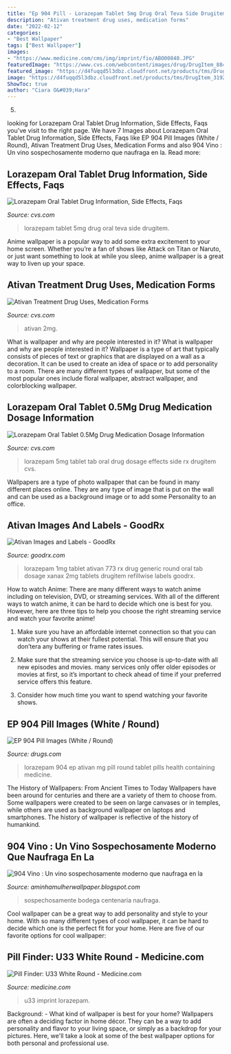 ```yaml
---
title: "Ep 904 Pill - Lorazepam Tablet 5mg Drug Oral Teva Side Drugitem"
description: "Ativan treatment drug uses, medication forms"
date: "2022-02-12"
categories:
- "Best Wallpaper"
tags: ["Best Wallpaper"]
images:
- "https://www.medicine.com/cms/img/imprint/fio/ABO00840.JPG"
featuredImage: "https://www.cvs.com/webcontent/images/drug/DrugItem_8843.JPG"
featured_image: "https://d4fuqqd5l3dbz.cloudfront.net/products/tms/DrugItem_3192.JPG"
image: "https://d4fuqqd5l3dbz.cloudfront.net/products/tms/DrugItem_3192.JPG"
ShowToc: true
author: "Ciara O&#039;Hara"
---
```



5.

	

		
looking for Lorazepam Oral Tablet Drug Information, Side Effects, Faqs you've visit to the right page. We have 7 Images about Lorazepam Oral Tablet Drug Information, Side Effects, Faqs like EP 904 Pill Images (White / Round), Ativan Treatment Drug Uses, Medication Forms and also 904 Vino : Un vino sospechosamente moderno que naufraga en la. Read more:
		
    
## Lorazepam Oral Tablet Drug Information, Side Effects, Faqs

<img loading=lazy src="https://www.cvs.com/webcontent/images/drug/DrugItem_13006.JPG" onerror="this.onerror=null;this.src='https://tse1.mm.bing.net/th?id=OIP.RZdDYZKZk80TC2NyahWPTwHaFL&amp;pid=15.1';" alt="Lorazepam Oral Tablet Drug Information, Side Effects, Faqs">

_Source: cvs.com_

>lorazepam tablet 5mg drug oral teva side drugitem. 

	

Anime wallpaper is a popular way to add some extra excitement to your home screen. Whether you’re a fan of shows like Attack on Titan or Naruto, or just want something to look at while you sleep, anime wallpaper is a great way to liven up your space.

    
## Ativan Treatment Drug Uses, Medication Forms

<img loading=lazy src="https://www.cvs.com/webcontent/images/drug/DrugItem_8843.JPG" onerror="this.onerror=null;this.src='https://tse4.mm.bing.net/th?id=OIP.lc_wvczIeNNIDKxikncXhwHaFL&amp;pid=15.1';" alt="Ativan Treatment Drug Uses, Medication Forms">

_Source: cvs.com_

>ativan 2mg. 

	

What is wallpaper and why are people interested in it?
What is wallpaper and why are people interested in it?
Wallpaper is a type of art that typically consists of pieces of text or graphics that are displayed on a wall as a decoration. It can be used to create an idea of space or to add personality to a room. There are many different types of wallpaper, but some of the most popular ones include floral wallpaper, abstract wallpaper, and colorblocking wallpaper.

    
## Lorazepam Oral Tablet 0.5Mg Drug Medication Dosage Information

<img loading=lazy src="http://www.cvs.com/webcontent/images/drug/DrugItem_1641.JPG" onerror="this.onerror=null;this.src='https://tse1.mm.bing.net/th?id=OIP.3yeq5Y_RbowcGLbhVG_vPAHaFL&amp;pid=15.1';" alt="Lorazepam Oral Tablet 0.5Mg Drug Medication Dosage Information">

_Source: cvs.com_

>lorazepam 5mg tablet tab oral drug dosage effects side rx drugitem cvs. 

	



Wallpapers are a type of photo wallpaper that can be found in many different places online. They are any type of image that is put on the wall and can be used as a background image or to add some Personality to an office.

    
## Ativan Images And Labels - GoodRx

<img loading=lazy src="https://d4fuqqd5l3dbz.cloudfront.net/products/tms/DrugItem_3192.JPG" onerror="this.onerror=null;this.src='https://tse1.mm.bing.net/th?id=OIP.wAOLuYMd05wYFSLhxztUBQAAAA&amp;pid=15.1';" alt="Ativan Images and Labels - GoodRx">

_Source: goodrx.com_

>lorazepam 1mg tablet ativan 773 rx drug generic round oral tab dosage xanax 2mg tablets drugitem refillwise labels goodrx. 

	

How to watch Anime: There are many different ways to watch anime including on television, DVD, or streaming services.
With all of the different ways to watch anime, it can be hard to decide which one is best for you. However, here are three tips to help you choose the right streaming service and watch your favorite anime!
1. Make sure you have an affordable internet connection so that you can watch your shows at their fullest potential. This will ensure that you don’tera any buffering or frame rates issues.

2. Make sure that the streaming service you choose is up-to-date with all new episodes and movies. many services only offer older episodes or movies at first, so it’s important to check ahead of time if your preferred service offers this feature.

3. Consider how much time you want to spend watching your favorite shows.

    
## EP 904 Pill Images (White / Round)

<img loading=lazy src="https://www.drugs.com/images/pills/nlm/650840441.jpg" onerror="this.onerror=null;this.src='https://tse1.mm.bing.net/th?id=OIP.9O8VW0_UYBAs9qEZuLAqagHaFj&amp;pid=15.1';" alt="EP 904 Pill Images (White / Round)">

_Source: drugs.com_

>lorazepam 904 ep ativan mg pill round tablet pills health containing medicine. 

	

The History of Wallpapers: From Ancient Times to Today
Wallpapers have been around for centuries and there are a variety of them to choose from. Some wallpapers were created to be seen on large canvases or in temples, while others are used as background wallpaper on laptops and smartphones. The history of wallpaper is reflective of the history of humankind.

    
## 904 Vino : Un Vino Sospechosamente Moderno Que Naufraga En La

<img loading=lazy src="https://bodegasreyesmagos.es/2706-large_default/vino-gran-reserva-904.jpg" onerror="this.onerror=null;this.src='https://tse1.mm.bing.net/th?id=OIP.xNzE_IxEkkg52z8cGWrB_wHaHa&amp;pid=15.1';" alt="904 Vino : Un vino sospechosamente moderno que naufraga en la">

_Source: aminhamulherwallpaper.blogspot.com_

>sospechosamente bodega centenaria naufraga. 

	

Cool wallpaper can be a great way to add personality and style to your home. With so many different types of cool wallpaper, it can be hard to decide which one is the perfect fit for your home. Here are five of our favorite options for cool wallpaper: 

    
## Pill Finder: U33 White Round - Medicine.com

<img loading=lazy src="https://www.medicine.com/cms/img/imprint/fio/ABO00840.JPG" onerror="this.onerror=null;this.src='https://tse4.mm.bing.net/th?id=OIP.2esP3LdnxGdNKblGWnytKwAAAA&amp;pid=15.1';" alt="Pill Finder: U33 White Round - Medicine.com">

_Source: medicine.com_

>u33 imprint lorazepam. 

	

Background: - What kind of wallpaper is best for your home?
Wallpapers are often a deciding factor in home décor. They can be a way to add personality and flavor to your living space, or simply as a backdrop for your pictures. Here, we'll take a look at some of the best wallpaper options for both personal and professional use.

